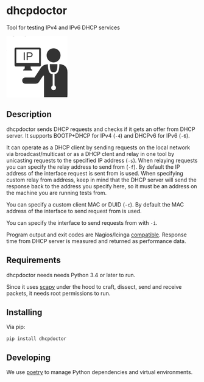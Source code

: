 # dhcpdoctor

Tool for testing IPv4 and IPv6 DHCP services

![Logo](logo.png)

## Description

dhcpdoctor sends DHCP requests and checks if it gets an offer from DHCP server.
It supports BOOTP+DHCP for IPv4 (`-4`) and DHCPv6 for IPv6 (`-6`).

It can operate as a DHCP client by sending requests on the local network via
broadcast/multicast or as a DHCP clent and relay in one tool by unicasting
requests to the specified IP address (`-s`). When relaying requests you can
specify the relay address to send from (`-f`). By default the IP address of
the interface request is sent from is used. When specifying custom relay from
address, keep in mind that the DHCP server will send the response back to the
address you specify here, so it must be an address on the machine you are
running tests from.

You can specify a custom client MAC or DUID (`-c`). By default the MAC address
of the interface to send request from is used.

You can specify the interface to send requests from with `-i`.

Program output and exit codes are Nagios/Icinga [compatible](https://nagios-plugins.org/doc/guidelines.html). Response time from DHCP server is measured and returned as performance data.

## Requirements

dhcpdoctor needs needs Python 3.4 or later to run.

Since it uses [scapy](https://scapy.net/) under the hood to craft, dissect, send and receive packets, it needs root permissions to run.

## Installing

Via pip:

```
pip install dhcpdoctor
```

## Developing

We use [poetry](https://poetry.eustace.io/) to manage Python dependencies and virtual environments.

